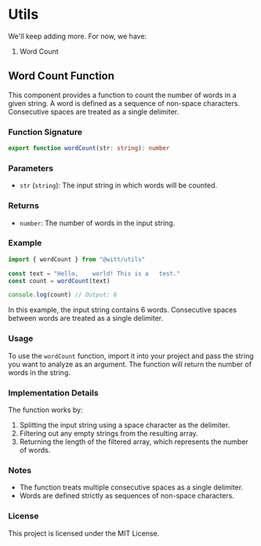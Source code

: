 # Utils

We'll keep adding more. For now, we have:

1. Word Count

## Word Count Function

This component provides a function to count the number of words in a given string. A word is defined as a sequence of non-space characters. Consecutive spaces are treated as a single delimiter.

### Function Signature

```typescript
export function wordCount(str: string): number
```

### Parameters

- `str` (`string`): The input string in which words will be counted.

### Returns

- `number`: The number of words in the input string.

### Example

```typescript
import { wordCount } from "@witt/utils"

const text = "Hello,    world! This is a   test."
const count = wordCount(text)

console.log(count) // Output: 6
```

In this example, the input string contains 6 words. Consecutive spaces between words are treated as a single delimiter.

### Usage

To use the `wordCount` function, import it into your project and pass the string you want to analyze as an argument. The function will return the number of words in the string.

### Implementation Details

The function works by:

1. Splitting the input string using a space character as the delimiter.
2. Filtering out any empty strings from the resulting array.
3. Returning the length of the filtered array, which represents the number of words.

### Notes

- The function treats multiple consecutive spaces as a single delimiter.
- Words are defined strictly as sequences of non-space characters.

### License

This project is licensed under the MIT License.
